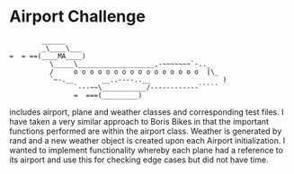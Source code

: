 Airport Challenge
=================

```
        ______
        _\____\___
=  = ==(____MA____)
          \_____\___________________,-~~~~~~~`-.._
          /     o o o o o o o o o o o o o o o o  |\_
          `~-.__       __..----..__                  )
                `---~~\___________/------------`````
                =  ===(_________)

```

includes airport, plane and weather classes and corresponding test files.  I have taken a very similar approach to Boris Bikes in that the important functions performed are within the airport class.  Weather is generated by rand and a new weather object is created upon each Airport initialization.  I wanted to implement functionality whereby each plane had a reference to its airport and use this for checking edge cases but did not have time.
